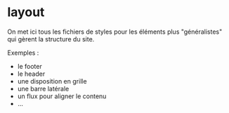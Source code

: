 # layout

On met ici tous les fichiers de styles pour les éléments plus "généralistes" qui gèrent la structure du site.

Exemples :

- le footer
- le header
- une disposition en grille
- une barre latérale
- un flux pour aligner le contenu
- ...


